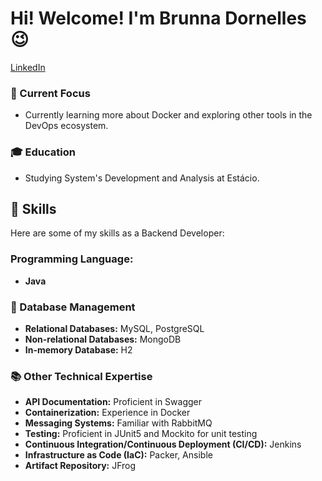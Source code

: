 # Hi! Welcome!  I'm Brunna Dornelles 😉
[LinkedIn](https://www.linkedin.com/in/brunna-d-6516b7231/) 

### 🌱 Current Focus
- Currently learning more about Docker and exploring other tools in the DevOps ecosystem.

### 🎓 Education
- Studying System's Development and Analysis at Estácio.

## 🚀 Skills

Here are some of my skills as a Backend Developer:

### Programming Language:

- **Java**

### 💽 Database Management
- **Relational Databases:** MySQL, PostgreSQL
- **Non-relational Databases:** MongoDB
- **In-memory Database:** H2

### 📚 Other Technical Expertise
- **API Documentation:** Proficient in Swagger
- **Containerization:** Experience in Docker
- **Messaging Systems:** Familiar with RabbitMQ
- **Testing:** Proficient in JUnit5 and Mockito for unit testing
- **Continuous Integration/Continuous Deployment (CI/CD):** Jenkins
- **Infrastructure as Code (IaC):** Packer, Ansible
- **Artifact Repository:** JFrog



